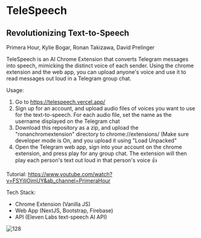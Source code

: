 <h1>TeleSpeech</h1>
<h2>Revolutionizing Text-to-Speech </h2>

Primera Hour, Kylie Bogar, Ronan Takizawa, David Prelinger

TeleSpeech is an AI Chrome Extension that converts Telegram messages into speech, mimicking the distinct voice of each sender. Using the chrome extension and the web app, you can upload anyone's voice and use it to read messages out loud in a Telegram group chat. 

Usage:

1. Go to https://telespeech.vercel.app/
2. Sign up for an account, and upload audio files of voices you want to use for the text-to-speech. For each audio file, set the name as the username displayed on the Telegram chat
3. Download this repository as a zip, and upload the "ronanchromextension" directory to chrome://extensions/ (Make sure developer mode is On, and you upload it using "Load Unpacked"
4. Open the Telegram web app, sign into your account on the chrome extension, and press play for any group chat. The extension will then play each person's text out loud in that person's voice 👍

Tutorial: https://www.youtube.com/watch?v=FSYjliOjmUY&ab_channel=PrimeraHour

Tech Stack: 
- Chrome Extension (Vanilla JS)
- Web App (NextJS, Bootstrap, Firebase)
- API (Eleven Labs text-speech AI API)


![128](https://github.com/David-Prelinger/hackharvard/assets/71115970/984bc810-4442-4a57-b1da-b0c56f33401b)
